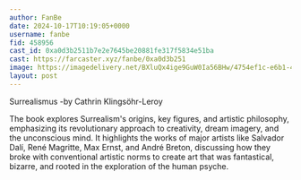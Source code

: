 ```yaml
---
author: FanBe
date: 2024-10-17T10:19:05+0000
username: fanbe
fid: 458956
cast_id: 0xa0d3b2511b7e2e7645be20881fe317f5834e51ba
cast: https://farcaster.xyz/fanbe/0xa0d3b251
image: https://imagedelivery.net/BXluQx4ige9GuW0Ia56BHw/4754ef1c-e6b1-45f1-5a12-1e40b8f6aa00/original
layout: post
---
```


Surrealismus
-by Cathrin Klingsöhr-Leroy

The book explores Surrealism's origins, key figures, and artistic philosophy, emphasizing its revolutionary approach to creativity, dream imagery, and the unconscious mind. It highlights the works of major artists like Salvador Dalí, René Magritte, Max Ernst, and André Breton, discussing how they broke with conventional artistic norms to create art that was fantastical, bizarre, and rooted in the exploration of the human psyche.

<img src='https://imagedelivery.net/BXluQx4ige9GuW0Ia56BHw/4754ef1c-e6b1-45f1-5a12-1e40b8f6aa00/original' alt='' referrerpolicy='no-referrer'/>

